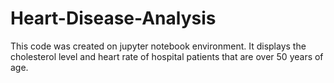 # Heart-Disease-Analysis
This code was created on jupyter notebook environment. It displays the cholesterol level and heart rate of hospital patients that are over 50 years of age.

